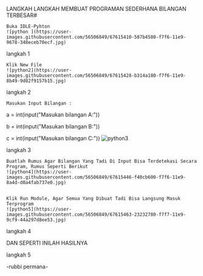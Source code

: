 LANGKAH LANGKAH MEMBUAT PROGRAMAN SEDERHANA BILANGAN TERBESAR#

    Buka IDLE-Pyhton
    ![python ](https://user-images.githubusercontent.com/56506849/67615410-587b4580-f7f6-11e9-9678-348eceb70ecf.jpg)

langkah 1

    Klik New File
    ![python2](https://user-images.githubusercontent.com/56506849/67615428-b314a180-f7f6-11e9-8b49-9d82f9157b15.jpg)
    

langkah 2

    Masukan Input Bilangan :

a = int(input("Masukan bilangan A:"))

b = int(input("Masukan bilangan B:"))

c = int(input("Masukan bilangan C:"))
![python3](https://user-images.githubusercontent.com/56506849/67615434-ce7fac80-f7f6-11e9-9e67-5fcfbdbbb488.jpg)

langkah 3

    Buatlah Rumus Agar Bilangan Yang Tadi Di Input Bisa Terdetekasi Secara Program, Rumus Seperti Berikut
    ![python4](https://user-images.githubusercontent.com/56506849/67615446-f40cb600-f7f6-11e9-8a4d-d0a4fab737e0.jpg)


    Klik Run Module, Agar Semua Yang Dibuat Tadi Bisa Langsung Masuk Terprogram
    ![python5](https://user-images.githubusercontent.com/56506849/67615463-23232780-f7f7-11e9-9cf9-44a297d8ee53.jpg)

langkah 4

DAN SEPERTI INILAH HASILNYA

langkah 5

-rubbi permana-
